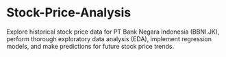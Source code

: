 # Stock-Price-Analysis
Explore historical stock price data for PT Bank Negara Indonesia (BBNI.JK), perform thorough exploratory data analysis (EDA), implement regression models, and make predictions for future stock price trends.
